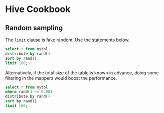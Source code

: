 # Hive Cookbook


## Random sampling 

The `limit` clause is fake random. Use the statements below.

```sql
select * from mytbl
distribute by rand()
sort by rand()
limit 100;
```


Alternatively, if the total size of the table is known in advance, doing some filtering in the mappers would boost the performance.

```sql
select * from mytbl
where rand() <= 0.001
distribute by rand()
sort by rand()
limit 100;
```
